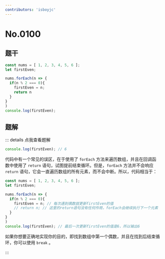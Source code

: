 ```yaml
---
contributors: 'isboyjc'
---
```


# No.0100


## 题干

```js
const nums = [ 1, 2, 3, 4, 5, 6 ];
let firstEven; 

nums.forEach(n => {
  if(n % 2 === 0){
    firstEven = n;
    return n
  }
}
)
console.log(firstEven);
```




## 题解

::: details 点我查看题解

```js
console.log(firstEven); // 6
```

代码中有一个常见的误区，在于使用了 `forEach` 方法来遍历数组，并且在回调函数中使用了 `return` 语句，试图提前结束循环。但是，`forEach` 方法并不会响应 `return` 语句，它会一直遍历数组的所有元素，而不会中断。所以，代码相当于：

```js
const nums = [ 1, 2, 3, 4, 5, 6 ];
let firstEven; 

nums.forEach(n => {
  if(n % 2 === 0){
    firstEven = n; // 每次遇到偶数就更新firstEven的值
    // return n; // 这里的return语句没有任何作用，forEach会继续执行下一个元素
  }
}
)
console.log(firstEven); // 最后一次更新firstEven的值是6，所以输出6
```

如果你想要正确地实现你的目的，即找到数组中第一个偶数，并且在找到后结束循环，你可以使用 `break` 。


:::
